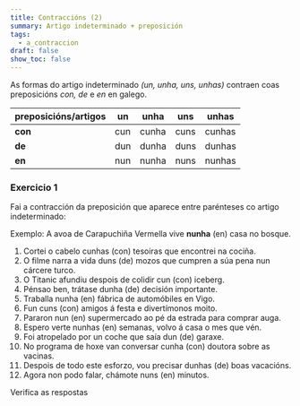 ```yaml
---
title: Contraccións (2)
summary: Artigo indeterminado + preposición
tags:
  - a_contraccion
draft: false
show_toc: false
---
```

As formas do artigo indeterminado _(un, unha, uns, unhas)_ contraen coas
preposicións _con, de_ e _en_ en galego.

| preposicións/artigos | un  | unha  | uns  | unhas  |
| -------------------- | --- | ----- | ---- | ------ |
| **con**              | cun | cunha | cuns | cunhas |
| **de**               | dun | dunha | duns | dunhas |
| **en**               | nun | nunha | nuns | nunhas |

### Exercicio 1

Fai a contracción da preposición que aparece entre parénteses co artigo indeterminado:

Exemplo: A avoa de Carapuchiña Vermella vive **nunha** (en) casa no bosque.

1. Cortei o cabelo <e-answer>cunhas</e-answer> (con) tesoiras que encontrei na cociña.
2. O filme narra a vida <e-answer>duns</e-answer> (de) mozos que cumpren a súa pena nun cárcere turco.
3. O Titanic afundiu despois de colidir <e-answer>cun</e-answer> (con) iceberg.
4. Pénsao ben, trátase <e-answer>dunha</e-answer> (de) decisión importante.
5. Traballa <e-answer>nunha</e-answer> (en) fábrica de automóbiles en Vigo.
6. Fun <e-answer>cuns</e-answer> (con) amigos á festa e divertímonos moito.
7. Pararon <e-answer>nun</e-answer> (en) supermercado ao pé da estrada para comprar auga.
8. Espero verte <e-answer>nunhas</e-answer> (en) semanas, volvo á casa o mes que vén.
9. Foi atropelado por un coche que saía <e-answer>dun</e-answer> (de) garaxe.
10. No programa de hoxe van conversar <e-answer>cunha</e-answer> (con) doutora sobre as vacinas.
11. Despois de todo este esforzo, vou precisar <e-answer> dunhas</e-answer> (de) boas vacacións.
12. Agora non podo falar, chámote <e-answer>nuns</e-answer> (en) minutos.

<e-validate>Verifica as respostas</e-validate>
